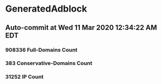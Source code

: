 # GeneratedAdblock
## Auto-commit at Wed 11 Mar 2020 12:34:22 AM EDT
### 908336 Full-Domains Count
### 383 Conservative-Domains Count
### 31252 IP Count
